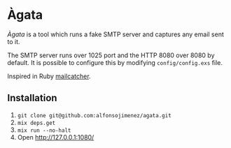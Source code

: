 # Àgata

*Àgata* is a tool which runs a fake SMTP server and captures any email sent to it.

The SMTP server runs over 1025 port and the HTTP 8080 over 8080 by
default. It is possible to configure this by modifying `config/config.exs` 
file.

Inspired in Ruby [mailcatcher](https://github.com/sj26/mailcatcher).

## Installation

1. `git clone git@github.com:alfonsojimenez/agata.git`
2. `mix deps.get`
3. `mix run --no-halt`
4. Open http://127.0.0.1:1080/
